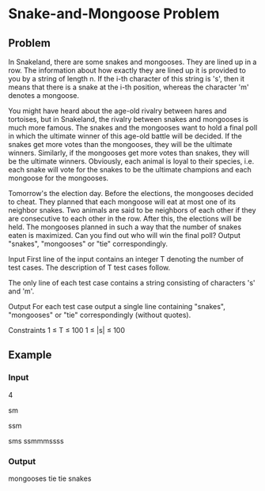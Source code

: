 # Snake-and-Mongoose Problem

## Problem 

In Snakeland, there are some snakes and mongooses. They are lined up in a row. The information about how exactly they are lined up it is provided to you by a string of length n. If the i-th character of this string is 's', then it means that there is a snake at the i-th position, whereas the character 'm' denotes a mongoose.

You might have heard about the age-old rivalry between hares and tortoises, but in Snakeland, the rivalry between snakes and mongooses is much more famous. The snakes and the mongooses want to hold a final poll in which the ultimate winner of this age-old battle will be decided. If the snakes get more votes than the mongooses, they will be the ultimate winners. Similarly, if the mongooses get more votes than snakes, they will be the ultimate winners. Obviously, each animal is loyal to their species, i.e. each snake will vote for the snakes to be the ultimate champions and each mongoose for the mongooses.

Tomorrow's the election day. Before the elections, the mongooses decided to cheat. They planned that each mongoose will eat at most one of its neighbor snakes. Two animals are said to be neighbors of each other if they are consecutive to each other in the row. After this, the elections will be held. The mongooses planned in such a way that the number of snakes eaten is maximized. Can you find out who will win the final poll? Output "snakes", "mongooses" or "tie" correspondingly.

Input
First line of the input contains an integer T denoting the number of test cases. The description of T test cases follow.

The only line of each test case contains a string consisting of characters 's' and 'm'.

Output
For each test case output a single line containing "snakes", "mongooses" or "tie" correspondingly (without quotes).

Constraints
1 ≤ T ≤ 100
1 ≤ |s| ≤ 100

## Example

### Input
4

sm

ssm

sms
ssmmmssss

### Output
mongooses
tie
tie
snakes

